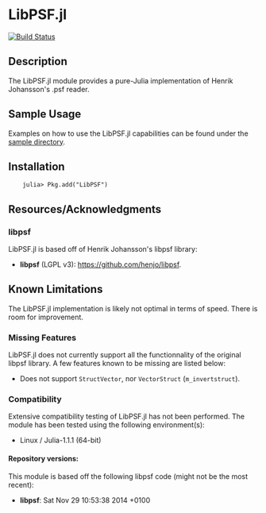 # LibPSF.jl

[![Build Status](https://travis-ci.org/ma-laforge/LibPSF.jl.svg?branch=master)](https://travis-ci.org/ma-laforge/LibPSF.jl)

## Description

The LibPSF.jl module provides a pure-Julia implementation of Henrik Johansson's .psf reader.

## Sample Usage

Examples on how to use the LibPSF.jl capabilities can be found under the [sample directory](sample/).

<a name="Installation"></a>
## Installation

		julia> Pkg.add("LibPSF")

## Resources/Acknowledgments

### libpsf

LibPSF.jl is based off of Henrik Johansson's libpsf library:

 - **libpsf** (LGPL v3): <https://github.com/henjo/libpsf>.

## Known Limitations

The LibPSF.jl implementation is likely not optimal in terms of speed.  There is room for improvement.

### Missing Features

LibPSF.jl does not currently support all the functionnality of the original libpsf library.  A few features known to be missing are listed below:

 - Does not support `StructVector`, nor `VectorStruct` (`m_invertstruct`).

### Compatibility

Extensive compatibility testing of LibPSF.jl has not been performed.  The module has been tested using the following environment(s):

 - Linux / Julia-1.1.1 (64-bit)

#### Repository versions:

This module is based off the following libpsf code (might not be the most recent):

 - **libpsf**: Sat Nov 29 10:53:38 2014 +0100
